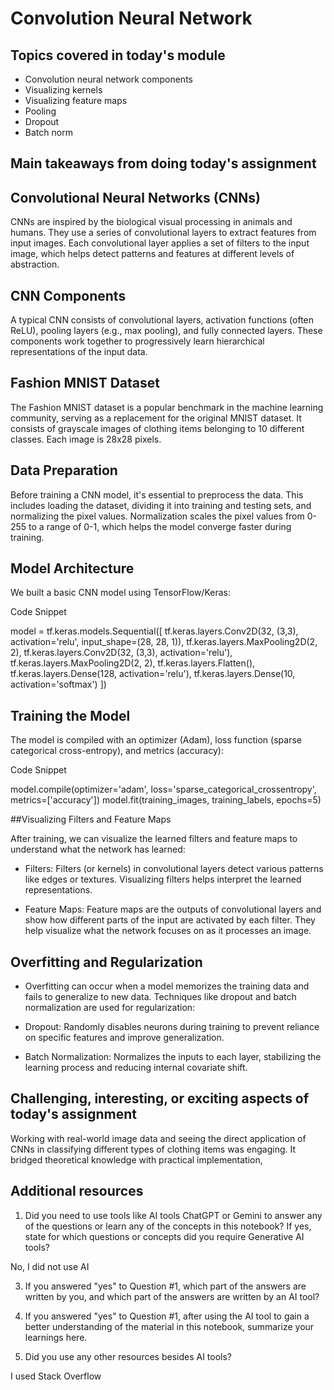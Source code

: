 # Convolution Neural Network

## Topics covered in today's module
* Convolution neural network components
* Visualizing kernels
* Visualizing feature maps
* Pooling
* Dropout
* Batch norm

## Main takeaways from doing today's assignment

## Convolutional Neural Networks (CNNs)
CNNs are inspired by the biological visual processing in animals and humans. They use a series of convolutional layers to extract features from input images. Each convolutional layer applies a set of filters to the input image, which helps detect patterns and features at different levels of abstraction.

## CNN Components
A typical CNN consists of convolutional layers, activation functions (often ReLU), pooling layers (e.g., max pooling), and fully connected layers. These components work together to progressively learn hierarchical representations of the input data.

## Fashion MNIST Dataset
The Fashion MNIST dataset is a popular benchmark in the machine learning community, serving as a replacement for the original MNIST dataset. It consists of grayscale images of clothing items belonging to 10 different classes. Each image is 28x28 pixels.

## Data Preparation
Before training a CNN model, it's essential to preprocess the data. This includes loading the dataset, dividing it into training and testing sets, and normalizing the pixel values. Normalization scales the pixel values from 0-255 to a range of 0-1, which helps the model converge faster during training.

## Model Architecture
We built a basic CNN model using TensorFlow/Keras:

Code Snippet

model = tf.keras.models.Sequential([
  tf.keras.layers.Conv2D(32, (3,3), activation='relu', input_shape=(28, 28, 1)),
  tf.keras.layers.MaxPooling2D(2, 2),
  tf.keras.layers.Conv2D(32, (3,3), activation='relu'),
  tf.keras.layers.MaxPooling2D(2, 2),
  tf.keras.layers.Flatten(),
  tf.keras.layers.Dense(128, activation='relu'),
  tf.keras.layers.Dense(10, activation='softmax')
])

## Training the Model

The model is compiled with an optimizer (Adam), loss function (sparse categorical cross-entropy), and metrics (accuracy):

Code Snippet

model.compile(optimizer='adam', loss='sparse_categorical_crossentropy', metrics=['accuracy'])
model.fit(training_images, training_labels, epochs=5)

##Visualizing Filters and Feature Maps

After training, we can visualize the learned filters and feature maps to understand what the network has learned:

- Filters: Filters (or kernels) in convolutional layers detect various patterns like edges or textures. Visualizing filters helps interpret the learned representations.

- Feature Maps: Feature maps are the outputs of convolutional layers and show how different parts of the input are activated by each filter. They help visualize what the network focuses on as it processes an image.

## Overfitting and Regularization
- Overfitting can occur when a model memorizes the training data and fails to generalize to new data. Techniques like dropout and batch normalization are used for regularization:

- Dropout: Randomly disables neurons during training to prevent reliance on specific features and improve generalization.

- Batch Normalization: Normalizes the inputs to each layer, stabilizing the learning process and reducing internal covariate shift.

## Challenging, interesting, or exciting aspects of today's assignment

Working with real-world image data and seeing the direct application of CNNs in classifying different types of clothing items was engaging. It bridged theoretical knowledge with practical implementation,

## Additional resources
1. Did you need to use tools like AI tools ChatGPT or Gemini to answer any of the questions or learn any of the concepts in this notebook? If  yes, state for which questions or concepts did you require Generative AI tools?

No, I did not use AI

3. If you answered "yes" to Question #1, which part of the answers are written by you, and which part of the answers are written by an AI tool? 

4. If you answered "yes" to Question #1, after using the AI tool to gain a better understanding of the material in this notebook, summarize your learnings here.

5. Did you use any other resources besides AI tools?

I used Stack Overflow
